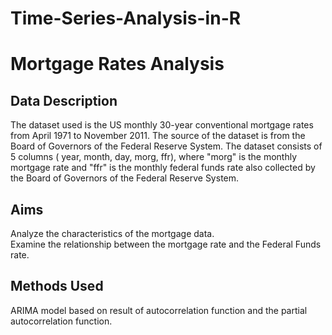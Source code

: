 # Time-Series-Analysis-in-R
# Mortgage Rates Analysis
##	Data Description
The dataset used is the US monthly 30-year conventional mortgage rates from April 1971 to November 2011. The source of the dataset is from the Board of Governors of the Federal Reserve System. The dataset consists of 5 columns ( year, month, day, morg, ffr), where "morg" is the monthly mortgage rate and "ffr" is the monthly federal funds rate also collected by the Board of Governors of the Federal Reserve System.
##	Aims
Analyze the characteristics of the mortgage data.<br>
Examine the relationship between the mortgage rate and the Federal Funds rate.
##	Methods Used
ARIMA model based on result of autocorrelation function and the partial autocorrelation function.
